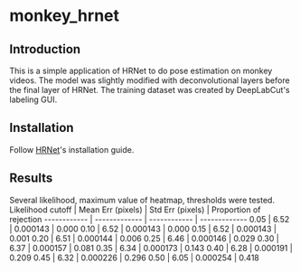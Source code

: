 # monkey_hrnet

## Introduction
This is a simple application of HRNet to do pose estimation on monkey videos. The model was slightly modified with deconvolutional layers before the final layer of HRNet. The training dataset was created by DeepLabCut's labeling GUI. 
 
## Installation
Follow [HRNet](https://github.com/HRNet/HRNet-Human-Pose-Estimation#quick-start)'s installation guide.

## Results
Several likelihood, maximum value of heatmap, thresholds were tested.
Likelihood cutoff | Mean Err (pixels) | Std Err (pixels) | Proportion of rejection
------------ | ------------- | ------------ | -------------
0.05 | 6.52 | 0.000143 | 0.000
0.10 | 6.52 | 0.000143 | 0.000
0.15 | 6.52 | 0.000143 | 0.001
0.20 | 6.51 | 0.000144 | 0.006
0.25 | 6.46 | 0.000146 | 0.029
0.30 | 6.37 | 0.000157 | 0.081
0.35 | 6.34 | 0.000173 | 0.143
0.40 | 6.28 | 0.000191 | 0.209
0.45 | 6.32 | 0.000226 | 0.296
0.50 | 6.05 | 0.000254 | 0.418
